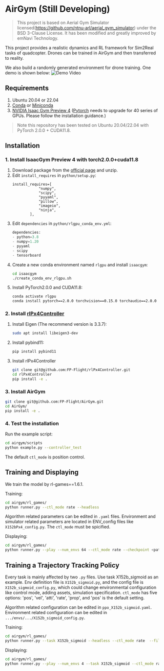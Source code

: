 # AirGym (Still Developing)
> This project is based on Aerial Gym Simulator licensed(https://github.com/ntnu-arl/aerial_gym_simulator) under the BSD 3-Clause License. It has been modified and greatly improved by emNavi Technology.

This project provides a realistic dynamics and RL framework for Sim2Real tasks of quadcopter. Drones can be trained in AirGym and then transferred to reality.

We also build a randomly generated environment for drone training. One demo is shown below:
![Demo Video](doc/airgym_demo.gif)


## Requirements
1. Ubuntu 20.04 or 22.04
1. [Conda](https://www.anaconda.com/download) or [Miniconda ](https://docs.conda.io/en/latest/miniconda.html)
1. [NVIDIA Isaac Gym Preview 4](https://developer.nvidia.com/isaac-gym) ([Pytorch]((https://pytorch.org/)) needs to upgrade for 40 series of GPUs. Please follow the installation guidance.)

> Note this repository has been tested on Ubuntu 20.04/22.04 with PyTorch 2.0.0 + CUDA11.8.

## Installation
### 1. Install IsaacGym Preview 4 with torch2.0.0+cuda11.8
1. Download package from the [official page](https://developer.nvidia.com/isaac-gym) and unzip.
1. Edit `install_requires` in `python/setup.py`:
    ```
    install_requires=[
                "numpy",
                "scipy",
                "pyyaml",
                "pillow",
                "imageio",
                "ninja",
            ],
    ```
1. Edit `dependencies` in `python/rlgpu_conda_env.yml`:
    ```python
    dependencies:
    - python=3.8
    - numpy=1.20
    - pyyaml
    - scipy
    - tensorboard
    ```
1. Create a new conda environment named `rlgpu` and install `isaacgym`:
    ```bash
    cd isaacgym
    ./create_conda_env_rlgpu.sh
    ```
1. Install PyTorch2.0.0 and CUDA11.8:
    ```bash
    conda activate rlgpu
    conda install pytorch==2.0.0 torchvision==0.15.0 torchaudio==2.0.0 pytorch-cuda=11.8 -c pytorch -c nvidia
    ```

### 2. Install [rlPx4Controller](https://github.com/FP-Flight/rlPx4Controller)
1. Install Eigen (The recommend version is 3.3.7):
    ```bash
    sudo apt install libeigen3-dev
    ```
1. Install pybind11:
    ```bash
    pip install pybind11
    ```
1. Install rlPx4Controller
    ```bash
    git clone git@github.com:FP-Flight/rlPx4Controller.git
    cd rlPx4Controller
    pip install -e .
    ```
### 3. Install AirGym
```bash
git clone git@github.com:FP-Flight/AirGym.git
cd AirGym/
pip install -e .
```
### 4. Test the installation
Run the example script:
```bash
cd airgym/scripts
python example.py --controller_test
```
The default `ctl_mode` is position control.

## Training and Displaying
We train the model by rl-games==1.6.1. 

Training:
```bash
cd airgym/rl_games/
python runner.py --ctl_mode rate --headless
```
Algorithm related parameters can be edited in `.yaml` files. Environment and simulator related parameters are located in ENV_config files like `X152bPx4_config.py`. The `ctl_mode` must be spicified.

Displaying:
```bash
cd airgym/rl_games/
python runner.py --play --num_envs 64 --ctl_mode rate --checkpoint <path-to-ckpt>
```

## Training a Trajectory Tracking Policy
Every task is mainly affected by two `.py` files. Use task X152b_sigmoid as an example. Env definition file is `X152b_sigmoid.py`, and the config file is `X152b_sigmoid_config.py`, which could change environmental configuration like control mode, adding assets, simulation specification. `ctl_mode` has five options: 'pos', 'vel', 'atti', 'rate', 'prop', and 'pos' is the default setting.

Algorithm related configuration can be edited in `ppo_X152b_sigmoid.yaml`. Environment related configuration can be edited in  `.../envs/.../X152b_sigmoid_config.py`.

Training:
```bash
cd airgym/rl_games/
python runner.py --task X152b_sigmoid --headless --ctl_mode rate  --file ppo_X152b_sigmoid.yaml
```

Displaying:
```bash
cd airgym/rl_games/
python runner.py --play --num_envs 4 --task X152b_sigmoid --ctl_mode rate --checkpoint <path-to-model>
```